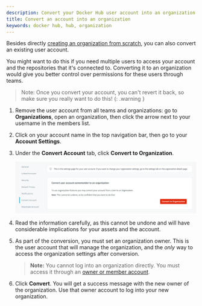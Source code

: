 ```yaml
---
description: Convert your Docker Hub user account into an organization
title: Convert an account into an organization
keywords: docker hub, hub, organization
---
```


Besides directly [creating an organization from scratch](orgs/#create-an-organization), you can also convert an existing user account.

You might want to do this if you need multiple users to access your account and the repositories that it's connected to. Converting it to an organization would give you better control over permissions for these users through teams.

> Note: Once you convert your account, you can't revert it back, so make sure
> you really want to do this!
{: .warning }

1. Remove the user account from all teams and organizations: go to **Organizations**, open an organization, then click the arrow next to your username in the members list.

2. Click on your account name in the top navigation bar, then go to your **Account Settings**.

3. Under the **Convert Account** tab, click **Convert to Organization**.

    ![Convert account view](images/convert-account.png)

4. Read the information carefully, as this cannot be undone and will have considerable implications for your assets and the account.

5. As part of the conversion, you must set an organization owner. This is the user account that will manage the organization, and the *only* way to access the organization settings after conversion.

    > **Note:** You cannot log into an organization directly. You must access
    > it through an [owner or member account](orgs/#access-an-organization).

6. Click **Convert**. You will get a success message with the new owner of the organization. Use that owner account to log into your new organization.
